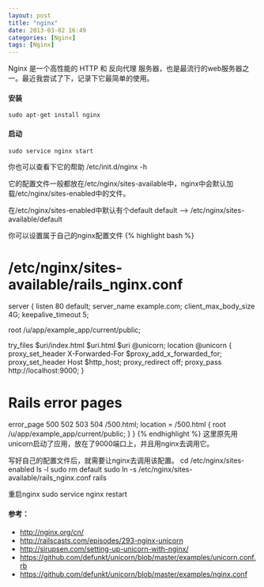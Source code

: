 ```yaml
---
layout: post
title: "nginx"
date: 2013-03-02 16:49
categories: [Nginx]
tags: [Nginx]
---
```


Nginx 是一个高性能的 HTTP 和 反向代理 服务器，也是最流行的web服务器之一。最近我尝试了下，记录下它最简单的使用。

#### 安装
    sudo apt-get install nginx

#### 启动
    sudo service nginx start

你也可以查看下它的帮助
    /etc/init.d/nginx -h

它的配置文件一般都放在/etc/nginx/sites-available中，nginx中会默认加载/etc/nginx/sites-enabled中的文件。

在/etc/nginx/sites-enabled中默认有个default
    default -->  /etc/nginx/sites-available/default

你可以设置属于自己的nginx配置文件
{% highlight bash %}
# /etc/nginx/sites-available/rails_nginx.conf
server {
  listen 80 default;
  server_name example.com;
  client_max_body_size 4G;
  keepalive_timeout 5;
 
  root /u/app/example_app/current/public;
 
  try_files $uri/index.html $uri.html $uri @unicorn;
  location @unicorn {
    proxy_set_header X-Forwarded-For $proxy_add_x_forwarded_for;
    proxy_set_header Host $http_host;
    proxy_redirect off;
    proxy_pass http://localhost:9000;
  }
 
  # Rails error pages
  error_page 500 502 503 504 /500.html;
  location = /500.html {
    root /u/app/example_app/current/public;
  }
}
{% endhighlight %}
这里原先用unicorn启动了应用，放在了9000端口上，并且用nginx去调用它。

写好自己的配置文件后，就需要让nginx去调用该配置。
    cd /etc/nginx/sites-enabled
    ls -l
    sudo rm default
    sudo ln -s /etc/nginx/sites-available/rails_nginx.conf rails

重启nginx
    sudo service nginx restart

#### 参考：
* http://nginx.org/cn/
* http://railscasts.com/episodes/293-nginx-unicorn
* http://sirupsen.com/setting-up-unicorn-with-nginx/
* https://github.com/defunkt/unicorn/blob/master/examples/unicorn.conf.rb
* https://github.com/defunkt/unicorn/blob/master/examples/nginx.conf

